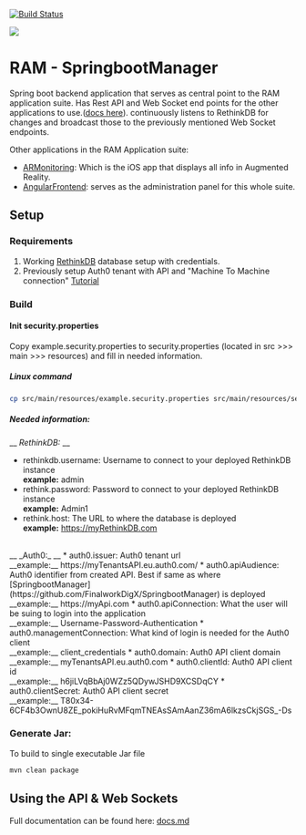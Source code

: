 [![Build Status](https://travis-ci.org/FinalworkDigX/SpringbootManager.svg?branch=master)](https://travis-ci.org/FinalworkDigX/SpringbootManager)

<img src="https://i.imgur.com/hvj4iMi.png" />


# RAM - SpringbootManager

Spring boot backend application that serves as central point to the RAM application suite. Has Rest API and Web Socket end points for the other applications to use.([docs here](/docs.md)). continuously listens to RethinkDB for changes and broadcast those to the previously mentioned Web Socket endpoints.

Other applications in the RAM Application suite:
* [ARMonitoring](https://github.com/FinalworkDigX/ARMonitoringApp): Which is the iOS app that displays all info in Augmented Reality.
* [AngularFrontend](https://github.com/FinalworkDigX/AngularFrontend): serves as the administration panel for this whole suite.

## Setup

### Requirements
1. Working [RethinkDB](https://rethinkdb.com/docs/quickstart/) database setup with credentials.
2. Previously setup Auth0 tenant with API and "Machine To Machine connection" [Tutorial](https://auth0.com/blog/implementing-jwt-authentication-on-spring-boot/)

### Build
#### Init security.properties
Copy example.security.properties to security.properties (located in src >>> main >>> resources) and fill in needed information.

##### Linux command
```bash
cp src/main/resources/example.security.properties src/main/resources/security.properties
```
##### Needed information:<br/>
__ _RethinkDB:_ __
* rethinkdb.username: Username to connect to your deployed RethinkDB instance<br/>
__example:__ admin
* rethink.password: Password to connect to your deployed RethinkDB instance<br/>
__example:__ Admin1
* rethink.host: The URL to where the database is deployed<br/>
__example:__ https://myRethinkDB.com

<br/>
__ _Auth0:_ __
* auth0.issuer: Auth0 tenant url<br/>
__example:__ https://myTenantsAPI.eu.auth0.com/
* auth0.apiAudience: Auth0 identifier from created API. Best if same as where [SpringbootManager](https://github.com/FinalworkDigX/SpringbootManager) is deployed<br/>
__example:__ https://myApi.com
* auth0.apiConnection: What the user will be suing to login into the application<br/>
__example:__ Username-Password-Authentication
* auth0.managementConnection: What kind of login is needed for the Auth0 client<br/>
__example:__ client_credentials
* auth0.domain: Auth0 API client domain<br/>
__example:__ myTenantsAPI.eu.auth0.com
* auth0.clientId: Auth0 API client id<br/>
__example:__ h6jiLVqBbAj0WZz5QDywJSHD9XCSDqCY
* auth0.clientSecret: Auth0 API client secret<br/>
__example:__ T80x34-6CF4b3OwnU8ZE_pokiHuRvMFqmTNEAsSAmAanZ36mA6lkzsCkjSGS_-Ds


### Generate Jar:
To build to single executable Jar file
```bash
mvn clean package
```

## Using the API &amp; Web Sockets

Full documentation can be found here: [docs.md](/docs.md)
